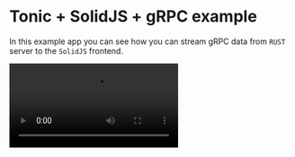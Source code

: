 # Tonic + SolidJS + gRPC example

In this example app you can see how you can stream gRPC data from `RUST` server to the `SolidJS` frontend.

<video src="https://user-images.githubusercontent.com/13440061/129455220-23fa27a2-c8f0-4953-b291-b4893959d5d9.mp4">

<video autoplay loop muted playsinline>
  <source src="https://github.com/slavskrit/totoronic/raw/master/video.webm" type="video/webm">
  <source src="https://github.com/slavskrit/totoronic/raw/master/video.mp4" type="video/mp4">
</video>